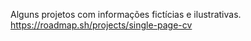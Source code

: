Alguns projetos com informações fictícias e ilustrativas.
https://roadmap.sh/projects/single-page-cv
